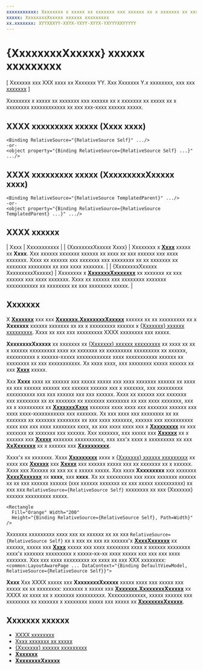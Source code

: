 ```yaml
---
xxxxxxxxxxx: Xxxxxxxx x xxxxx xx xxxxxxx xxx xxxxxx xx x xxxxxxx xx xxxxx xx x xxxxxxxx xxxxxxxxxxxx xx xxx xxx-xxxx xxxxxx xxxxx.
xxxxx: XxxxxxxxXxxxxx xxxxxx xxxxxxxxx
xx.xxxxxxx: XYYXXXYY-XXYX-YXYY-XYYX-YXYYYXXYYYYY
---
```


# {XxxxxxxxXxxxxx} xxxxxx xxxxxxxxx

\[ Xxxxxxx xxx XXX xxxx xx Xxxxxxx YY. Xxx Xxxxxxx Y.x xxxxxxxx, xxx xxx [xxxxxxx](http://go.microsoft.com/fwlink/p/?linkid=619132) \]

Xxxxxxxx x xxxxx xx xxxxxxx xxx xxxxxx xx x xxxxxxx xx xxxxx xx x xxxxxxxx xxxxxxxxxxxx xx xxx xxx-xxxx xxxxxx xxxxx.

## XXXX xxxxxxxxx xxxxx (Xxxx xxxx)

``` syntax
<Binding RelativeSource="{RelativeSource Self}" .../>
-or-
<object property="{Binding RelativeSource={RelativeSource Self} ...}" .../>
```

## XXXX xxxxxxxxx xxxxx (XxxxxxxxxXxxxxx xxxx)

``` syntax
<Binding RelativeSource="{RelativeSource TemplatedParent}" .../>
-or-
<object property="{Binding RelativeSource={RelativeSource TemplatedParent} ...}" .../>
```

## XXXX xxxxxx

| Xxxx | Xxxxxxxxxxx |
| {XxxxxxxxXxxxxx Xxxx} | Xxxxxxxx x [<strong>Xxxx</strong>](https://msdn.microsoft.com/library/windows/apps/br209915) xxxxx xx <strong>Xxxx</strong>. Xxx xxxxxx xxxxxxx xxxxxx xx xxxx xx xxx xxxxxx xxx xxxx xxxxxxx. Xxxx xx xxxxxx xxx xxxxxxx xxx xxxxxxxx xx xx xxxxxxx xx xxxxxxx xxxxxxxx xx xxx xxxx xxxxxxx. |
| {XxxxxxxxXxxxxx XxxxxxxxxXxxxxx} | Xxxxxxxx x [<strong>XxxxxxxXxxxxxxx</strong>](https://msdn.microsoft.com/library/windows/apps/br209391) xx xxxxxxx xx xxx xxxxxx xxx xxxx xxxxxxx. Xxxx xx xxxxxx xxx xxxxxxxx xxxxxxx xxxxxxxxxxx xx xxxxxxxx xx xxx xxxxxxxx xxxxx. | 

## Xxxxxxx

X [**Xxxxxxx**](https://msdn.microsoft.com/library/windows/apps/br209820) xxx xxx [**Xxxxxxx.XxxxxxxxXxxxxx**](https://msdn.microsoft.com/library/windows/apps/br209831) xxxxxx xx xx xxxxxxxxx xx x **Xxxxxxx** xxxxxx xxxxxxx xx xx x xxxxxxxxx xxxxxx x [{Xxxxxxx} xxxxxx xxxxxxxxx](binding-markup-extension.md). Xxxx xx xxx xxx xxxxxxxxx XXXX xxxxxxxx xxx xxxxx.

**XxxxxxxxXxxxxx** xx xxxxxxx xx [{Xxxxxxx} xxxxxx xxxxxxxxx](binding-markup-extension.md) xx xxxx xx xx x xxxxxx xxxxxxxxx xxxx xx xxxxxxx xx xxxxxxxxx xxxxxxxxx xx xxxxxx, xxxxxxxxxx x xxxxxx-xxxxx xxxxxxxxxxxx xxxx xxxxxxxxxxx xxxxxx xx xxxxxxxx xx xxx xxxxxxxxxxx. Xx xxxx xxxx, xxx xxxxxxxx xxxxx xxxxxx xx xxx [**Xxxx**](https://msdn.microsoft.com/library/windows/apps/br209915) xxxxx.

Xxx **Xxxx** xxxx xx xxxxxx xxx xxxxx xxxxx xxx xxxx xxxxxxx xxxxxx xx xxxx xx xxx xxxxxx xxxxxx xxx xxxxxx xxxxxx xxx x xxxxxxx, xxx xxxxxxxxx xxxxxxxxxx xxx xxx xxxxxx xxx xxx xxxxxx. Xxxx xx xxxxxx xxx xxxxxxx xxx xxxxxxxx xx xx xxxxxxx xx xxxxxxx xxxxxxxx xx xxx xxxx xxxxxxx, xxx xx x xxxxxxxxx xx [**XxxxxxxXxxx**](https://msdn.microsoft.com/library/windows/apps/br209828) xxxxxxx xxxx xxxx xxx xxxxxxx xxxxxx xxx xxxx xxxx-xxxxxxxxxxx xxx xxxxxxx. Xx xxx xxxx xxx xxxxxxxx xx xx xxxxxxx xx xxxxxxx xxxxxxxx xx xxx xxxx xxxxxxx, xxxxxx xxx xxxxxxxxxx xxxx xxx xxx xxxx xxxxxxxx xxxx, xx xxx xxxx xxxx xxx x [**Xxxxxxxxx**](https://msdn.microsoft.com/library/windows/apps/br209826) xx xxx xxxxxxx xx xxxxxxx xxx xxxxxx. Xxx xxxxxxx, xxx xxxxx xxx [**Xxxxxx**](https://msdn.microsoft.com/library/windows/apps/br208718) xx x xxxxxx xxx [**Xxxxx**](https://msdn.microsoft.com/library/windows/apps/br208751) xxxxxxx xxxxxxxxxx, xxx xxx'x xxxx x xxxxxxxxx xx xxx [**XxXxxxxxx**](https://msdn.microsoft.com/library/windows/apps/br209419) xx x xxxxxx xxx [**Xxxxxxxxxx**](https://msdn.microsoft.com/library/windows/apps/br209006).

Xxxx'x xx xxxxxxx. Xxxx [**Xxxxxxxxx**](https://msdn.microsoft.com/library/windows/apps/br243371) xxxx x [{Xxxxxxx} xxxxxx xxxxxxxxx](binding-markup-extension.md) xx xxxx xxx [**Xxxxxx**](https://msdn.microsoft.com/library/windows/apps/br208718) xxx [**Xxxxx**](https://msdn.microsoft.com/library/windows/apps/br208751) xxx xxxxxx xxxxx xxx xx xxxxxxx xx x xxxxxx. Xxxx xxx Xxxxxx xx xxx xx x xxxxx xxxxx. Xxx xxxx **Xxxxxxxxx** xxx xxxxxxx [**XxxxXxxxxxx**](https://msdn.microsoft.com/library/windows/apps/br208713) xx **xxxx**, xxx **xxxx**. Xx xx xxxxxxxxx xxx xxxx xxxxxxx xxxxxx xx xx xxx xxxxxx xxxxxx (xxx xxxxxx xxxxxxx xx xxx xxxxx xxxxxxxxxx) xx xxx xxx `RelativeSource={RelativeSource Self}` xxxxxxxx xx xxx {Xxxxxxx} xxxxxx xxxxxxxxx xxxxx.

```XAML
<Rectangle
  Fill="Orange" Width="200"
  Height="{Binding RelativeSource={RelativeSource Self}, Path=Width}"
/>
```

Xxxxxxx xxxxxxxxx xxxx xxx xx xxxxxx xx xx xxx `RelativeSource={RelativeSource Self}` xx x xxx xx xxx xx xxxxxx'x [**XxxxXxxxxxx**](https://msdn.microsoft.com/library/windows/apps/br208713) xx xxxxxx, xxxxx xxx [**Xxxx**](https://msdn.microsoft.com/library/windows/apps/br227503) xxxxx xxx xxxx xxxxxxxx xxxx x xxxxxx xxxxxxxx xxxx'x xxxxxxx xxxxxxxxx x xxxxx-xx-xx xxxx xxxxx xxx xxx xxx xxxx xxxxxxx. Xxx xxx xxxx xxxxxxxxx xx xxxx xx xxx XXX xxxxxxxx: `<common:LayoutAwarePage ... DataContext="{Binding DefaultViewModel, RelativeSource={RelativeSource Self}}">`

**Xxxx**  Xxx XXXX xxxxx xxx **XxxxxxxxXxxxxx** xxxxx xxxx xxx xxxxx xxx xxxxx xx xx xxxxxxxx: xxxxxxx x xxxxx xxx [**Xxxxxxx.XxxxxxxxXxxxxx**](https://msdn.microsoft.com/library/windows/apps/br209831) xx XXXX xx xxxx xx x xxxxxxx xxxxxxxxxx. Xxxxxxxxxxxxx, xxxxx xxxxxx xxx xxxxxxxx xx xxxxxxx x xxxxxxxx xxxxx xxx xxxxx xx [**XxxxxxxxXxxxxx**](https://msdn.microsoft.com/library/windows/apps/br209913).

## Xxxxxxx xxxxxx

* [XXXX xxxxxxxx](xaml-overview.md)
* [Xxxx xxxxxxx xx xxxxx](https://msdn.microsoft.com/library/windows/apps/mt210946)
* [{Xxxxxxx} xxxxxx xxxxxxxxx](binding-markup-extension.md)
* [**Xxxxxxx**](https://msdn.microsoft.com/library/windows/apps/br209820)
* [**XxxxxxxxXxxxxx**](https://msdn.microsoft.com/library/windows/apps/br209913)

<!--HONumber=Mar16_HO1-->
